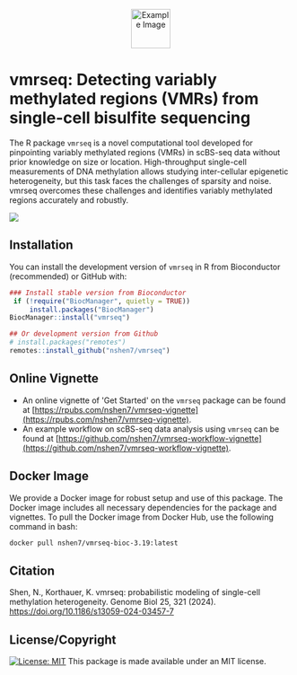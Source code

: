 <p style="text-align: center;">
  <img src="man/figures/logo.png" alt="Example Image" width="70">
</p>

# vmrseq: Detecting variably methylated regions (VMRs) from single-cell bisulfite sequencing

The R package `vmrseq` is a novel computational tool developed for pinpointing variably methylated regions (VMRs) in scBS-seq data without prior knowledge on size or location. High-throughput single-cell measurements of DNA methylation allows studying inter-cellular epigenetic heterogeneity, but this task faces the challenges of sparsity and noise. vmrseq overcomes these challenges and identifies variably methylated regions accurately and robustly. 

![](man/figures/method.png)


## Installation

You can install the development version of `vmrseq` in R from Bioconductor (recommended) or GitHub with:

``` r
### Install stable version from Bioconductor
 if (!require("BiocManager", quietly = TRUE))
     install.packages("BiocManager")
BiocManager::install("vmrseq")

## Or development version from Github
# install.packages("remotes")
remotes::install_github("nshen7/vmrseq")
```

## Online Vignette

- An online vignette of 'Get Started' on the `vmrseq` package can be found at 
[https://rpubs.com/nshen7/vmrseq-vignette](https://rpubs.com/nshen7/vmrseq-vignette).
- An example workflow on scBS-seq data analysis using `vmrseq` can be found at
[https://github.com/nshen7/vmrseq-workflow-vignette](https://github.com/nshen7/vmrseq-workflow-vignette).

## Docker Image

We provide a Docker image for robust setup and use of this package. The Docker image includes all necessary dependencies for the package and vignettes. To pull the Docker image from Docker Hub, use the following command in bash:

``` bash
docker pull nshen7/vmrseq-bioc-3.19:latest
```


## Citation

Shen, N., Korthauer, K. vmrseq: probabilistic modeling of single-cell methylation heterogeneity. Genome Biol 25, 321 (2024). https://doi.org/10.1186/s13059-024-03457-7

## License/Copyright

[![License: MIT](https://img.shields.io/badge/License-MIT-yellow.svg)](https://opensource.org/licenses/MIT) 
This package is made available under an MIT license.  
